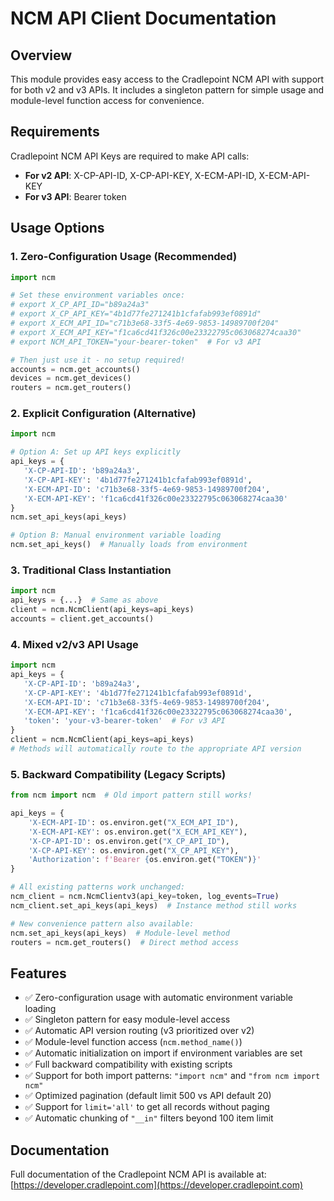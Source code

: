 # NCM API Client Documentation

## Overview

This module provides easy access to the Cradlepoint NCM API with support for both v2 and v3 APIs. It includes a singleton pattern for simple usage and module-level function access for convenience.

## Requirements

Cradlepoint NCM API Keys are required to make API calls:
- **For v2 API**: X-CP-API-ID, X-CP-API-KEY, X-ECM-API-ID, X-ECM-API-KEY
- **For v3 API**: Bearer token

## Usage Options

### 1. Zero-Configuration Usage (Recommended)

```python
import ncm

# Set these environment variables once:
# export X_CP_API_ID="b89a24a3"
# export X_CP_API_KEY="4b1d77fe271241b1cfafab993ef0891d"
# export X_ECM_API_ID="c71b3e68-33f5-4e69-9853-14989700f204"
# export X_ECM_API_KEY="f1ca6cd41f326c00e23322795c063068274caa30"
# export NCM_API_TOKEN="your-bearer-token"  # For v3 API

# Then just use it - no setup required!
accounts = ncm.get_accounts()
devices = ncm.get_devices()
routers = ncm.get_routers()
```

### 2. Explicit Configuration (Alternative)

```python
import ncm

# Option A: Set up API keys explicitly
api_keys = {
   'X-CP-API-ID': 'b89a24a3',
   'X-CP-API-KEY': '4b1d77fe271241b1cfafab993ef0891d',
   'X-ECM-API-ID': 'c71b3e68-33f5-4e69-9853-14989700f204',
   'X-ECM-API-KEY': 'f1ca6cd41f326c00e23322795c063068274caa30'
}
ncm.set_api_keys(api_keys)

# Option B: Manual environment variable loading
ncm.set_api_keys()  # Manually loads from environment
```

### 3. Traditional Class Instantiation

```python
import ncm
api_keys = {...}  # Same as above
client = ncm.NcmClient(api_keys=api_keys)
accounts = client.get_accounts()
```

### 4. Mixed v2/v3 API Usage

```python
import ncm
api_keys = {
   'X-CP-API-ID': 'b89a24a3',
   'X-CP-API-KEY': '4b1d77fe271241b1cfafab993ef0891d',
   'X-ECM-API-ID': 'c71b3e68-33f5-4e69-9853-14989700f204',
   'X-ECM-API-KEY': 'f1ca6cd41f326c00e23322795c063068274caa30',
   'token': 'your-v3-bearer-token'  # For v3 API
}
client = ncm.NcmClient(api_keys=api_keys)
# Methods will automatically route to the appropriate API version
```

### 5. Backward Compatibility (Legacy Scripts)

```python
from ncm import ncm  # Old import pattern still works!

api_keys = {
    'X-ECM-API-ID': os.environ.get("X_ECM_API_ID"),
    'X-ECM-API-KEY': os.environ.get("X_ECM_API_KEY"),
    'X-CP-API-ID': os.environ.get("X_CP_API_ID"),
    'X-CP-API-KEY': os.environ.get("X_CP_API_KEY"),
    'Authorization': f'Bearer {os.environ.get("TOKEN")}'
}

# All existing patterns work unchanged:
ncm_client = ncm.NcmClientv3(api_key=token, log_events=True)
ncm_client.set_api_keys(api_keys)  # Instance method still works

# New convenience pattern also available:
ncm.set_api_keys(api_keys)  # Module-level method
routers = ncm.get_routers()  # Direct method access
```

## Features

- ✅ Zero-configuration usage with automatic environment variable loading
- ✅ Singleton pattern for easy module-level access
- ✅ Automatic API version routing (v3 prioritized over v2)
- ✅ Module-level function access (`ncm.method_name()`)
- ✅ Automatic initialization on import if environment variables are set
- ✅ Full backward compatibility with existing scripts
- ✅ Support for both import patterns: `"import ncm"` and `"from ncm import ncm"`
- ✅ Optimized pagination (default limit 500 vs API default 20)
- ✅ Support for `limit='all'` to get all records without paging
- ✅ Automatic chunking of `"__in"` filters beyond 100 item limit

## Documentation

Full documentation of the Cradlepoint NCM API is available at: [https://developer.cradlepoint.com](https://developer.cradlepoint.com)
